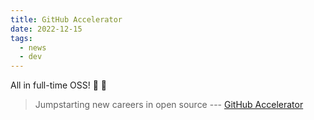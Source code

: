 ```yaml
---
title: GitHub Accelerator
date: 2022-12-15
tags:
  - news
  - dev
---
```


All in full-time OSS! 🤩 🥳

> Jumpstarting new careers in open source ---
> [GitHub Accelerator](https://accelerator.github.com)
